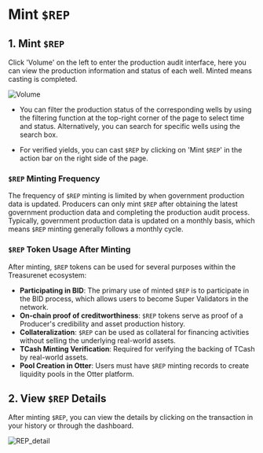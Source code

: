 # Mint `$REP`

## 1. Mint `$REP`

Click 'Volume' on the left to enter the production audit interface, here you can view the production information and status of each well. Minted means casting is completed.

![Volume](/img/docs/Volume.jpg)

- You can filter the production status of the corresponding wells by using the filtering function at the top-right corner of the page to select time and status. Alternatively, you can search for specific wells using the search box.

- For verified yields, you can cast `$REP` by clicking on 'Mint `$REP`' in the action bar on the right side of the page.

### `$REP` Minting Frequency

The frequency of `$REP` minting is limited by when government production data is updated. Producers can only mint `$REP` after obtaining the latest government production data and completing the production audit process. Typically, government production data is updated on a monthly basis, which means `$REP` minting generally follows a monthly cycle.

### `$REP` Token Usage After Minting

After minting, `$REP` tokens can be used for several purposes within the Treasurenet ecosystem:

- **Participating in BID**: The primary use of minted `$REP` is to participate in the BID process, which allows users to become Super Validators in the network.
- **On-chain proof of creditworthiness**: `$REP` tokens serve as proof of a Producer's credibility and asset production history.
- **Collateralization**: `$REP` can be used as collateral for financing activities without selling the underlying real-world assets.
- **TCash Minting Verification**: Required for verifying the backing of TCash by real-world assets.
- **Pool Creation in Otter**: Users must have `$REP` minting records to create liquidity pools in the Otter platform.

## 2. View `$REP` Details

After minting `$REP`, you can view the details by clicking on the transaction in your history or through the dashboard.

![REP_detail](/img/docs/REP_detail.png)
